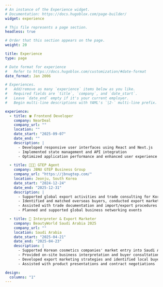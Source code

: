 ```yaml
---
# An instance of the Experience widget.
# Documentation: https://docs.hugoblox.com/page-builder/
widget: experience

# This file represents a page section.
headless: true

# Order that this section appears on the page.
weight: 20

title: Experience
type: page

# Date format for experience
#   Refer to https://docs.hugoblox.com/customization/#date-format
date_format: Jan 2006

# Experiences.
#   Add/remove as many `experience` items below as you like.
#   Required fields are `title`, `company`, and `date_start`.
#   Leave `date_end` empty if it's your current employer.
#   Begin multi-line descriptions with YAML's `|2-` multi-line prefix.

experience:
  - title: 🍀 Frontend Developer
    company: NearDeal
    company_url: ""
    location: ""
    date_start: "2025-09-07"
    date_end: ""
    description: |
      - Developed responsive user interfaces using React and Next.js
      - Implemented state management and API integration
      - Optimized application performance and enhanced user experience

  - title: 👩🏻‍💼 GTEP Agent
    company: JBNU GTEP Business Group
    company_url: "https://jbnugtep.com/"
    location: Jeonju, South Korea
    date_start: "2024-12-24"
    date_end: "2025-12-31"
    description: |
      - Supported global export activities and trade consulting for Korean SMEs
      - Identified and matched overseas buyers, conducted export market research and analysis
      - Assisted with trade documentation and import/export procedures
      - Planned and supported global business networking events

  - title: 📢 Interpreter & Export Marketer
    company: BeautyWorld Saudi Arabia 2025
    company_url: ""
    location: Saudi Arabia
    date_start: "2025-04-21"
    date_end: "2025-04-23"
    description: |
      - Supported Korean cosmetics companies' market entry into Saudi Arabia
      - Provided on-site business interpretation and buyer consultation support
      - Developed export marketing strategies and identified local buyers
      - Assisted with product presentations and contract negotiations

design:
  columns: "1"
---
```


